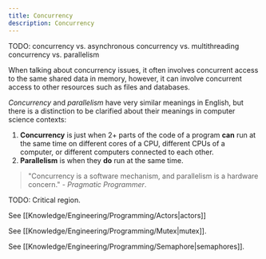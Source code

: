```yaml
---
title: Concurrency
description: Concurrency
---
```


TODO:
concurrency vs. asynchronous
concurrency vs. multithreading
concurrency vs. parallelism

When talking about concurrency issues, it often involves concurrent access to the same shared data in memory, however, it can involve concurrent access to other resources such as files and databases.

*Concurrency* and *parallelism* have very similar meanings in English, but there is a distinction to be clarified about their meanings in computer science contexts:
1. **Concurrency** is just when 2+ parts of the code of a program **can** run at the same time on different cores of a CPU, different CPUs of a computer, or different computers connected to each other. 
2. **Parallelism** is when they **do** run at the same time.

> "Concurrency is a software mechanism, and parallelism is a hardware concern." - *Pragmatic Programmer*.


TODO:
Critical region.

See [[Knowledge/Engineering/Programming/Actors|actors]]

See [[Knowledge/Engineering/Programming/Mutex|mutex]].

See [[Knowledge/Engineering/Programming/Semaphore|semaphores]].
